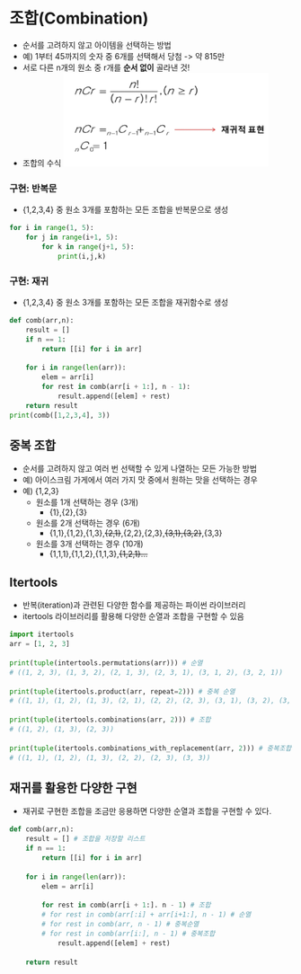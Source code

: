 # 조합(Combination)
- 순서를 고려하지 않고 아이템을 선택하는 방법
- 예) 1부터 45까지의 숫자 중 6개를 선택해서 당첨 -> 약 815만
- 서로 다른 n개의 원소 중 r개를 **순서 없이** 골라낸 것!
- 조합의 수식
![alt text](조합.png)

### 구현: 반복문
- {1,2,3,4} 중 원소 3개를 포함하는 모든 조합을 반복문으로 생성
```python
for i in range(1, 5):
    for j in range(i+1, 5):
        for k in range(j+1, 5):
            print(i,j,k)
```
### 구현: 재귀
- {1,2,3,4} 중 원소 3개를 포함하는 모든 조합을 재귀함수로 생성
```python
def comb(arr,n):
    result = []
    if n == 1:
        return [[i] for i in arr]
    
    for i in range(len(arr)):
        elem = arr[i]
        for rest in comb(arr[i + 1:], n - 1):
            result.append([elem] + rest)
    return result
print(comb([1,2,3,4], 3))
```

## 중복 조합
- 순서를 고려하지 않고 여러 번 선택할 수 있게 나열하는 모든 가능한 방법
- 예) 아이스크림 가게에서 여러 가지 맛 중에서 원하는 맛을 선택하는 경우
- 예) {1,2,3}
    - 원소를 1개 선택하는 경우 (3개)
        - {1},{2},{3}
    - 원소를 2개 선택하는 경우 (6개)
        - {1,1},{1,2},{1,3},~~{2,1}~~,{2,2},{2,3},~~{3,1},{3,2}~~,{3,3}
    - 원소를 3개 선택하는 경우 (10개)
        - {1,1,1},{1,1,2},{1,1,3},~~{1,2,1}...~~

## Itertools
- 반복(iteration)과 관련된 다양한 함수를 제공하는 파이썬 라이브러리
- itertools 라이브러리를 활용해 다양한 순열과 조합을 구현할 수 있음
```python
import itertools
arr = [1, 2, 3]

print(tuple(intertools.permutations(arr))) # 순열
# ((1, 2, 3), (1, 3, 2), (2, 1, 3), (2, 3, 1), (3, 1, 2), (3, 2, 1))

print(tuple(itertools.product(arr, repeat=2))) # 중복 순열
# ((1, 1), (1, 2), (1, 3), (2, 1), (2, 2), (2, 3), (3, 1), (3, 2), (3, 3))

print(tuple(itertools.combinations(arr, 2))) # 조합
# ((1, 2), (1, 3), (2, 3))

print(tuple(itertools.combinations_with_replacement(arr, 2))) # 중복조합
# ((1, 1), (1, 2), (1, 3), (2, 2), (2, 3), (3, 3))
```

## 재귀를 활용한 다양한 구현
- 재귀로 구현한 조합을 조금만 응용하면 다양한 순열과 조합을 구현할 수 있다.
```python
def comb(arr,n):
    result = [] # 조합을 저장할 리스트
    if n == 1:
        return [[i] for i in arr]
    
    for i in range(len(arr)):
        elem = arr[i]

        for rest in comb(arr[i + 1:]. n - 1) # 조합
        # for rest in comb(arr[:i] + arr[i+1:], n - 1) # 순열
        # for rest in comb(arr, n - 1) # 중복순열
        # for rest in comb(arr[i:], n - 1) # 중복조합
            result.append([elem] + rest)
    
    return result
```